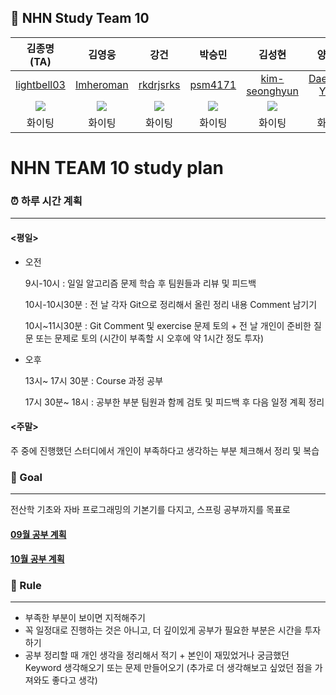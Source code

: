 ## 🦹‍ NHN Study Team 10
김종명 (TA)|김영웅|강건|박승민|김성현|양대열|
|:---:|:---:|:---:|:---:|:---:|:---:|
|[lightbell03](https://github.com/lightbell03)|[Imheroman](https://github.com/NHN-TEAM-10/NHN_TEAM_10/tree/young)|[rkdrjsrks](https://github.com/NHN-TEAM-10/NHN_TEAM_10/tree/gun)|[psm4171](https://github.com/NHN-TEAM-10/NHN_TEAM_10/tree/min)|[kim-seonghyun](https://github.com/NHN-TEAM-10/NHN_TEAM_10/tree/seong)|[DaeYoul-Yang](https://github.com/NHN-TEAM-10/NHN_TEAM_10/tree/dae)|
![](https://avatars.githubusercontent.com/u/35277854?v=4)|![](https://search.pstatic.net/common/?src=http%3A%2F%2Fblogfiles.naver.net%2FMjAyMzAzMzBfMTY2%2FMDAxNjgwMTU5MDQ0NTk2.jKR9jrYt-9nV0vf9cnX1AkkMnW1ZhcfWEHLj_e8noPgg.hOmT6Dk4hBmqvKqIE4oKPrVw3ilLDx6EyMrQb_F4B2Mg.JPEG.ska19121%2FIMG%25A3%25DF20230330%25A3%25DF153057%25A3%25DF460.jpg&type=sc960_832)|![](https://search.pstatic.net/common/?src=http%3A%2F%2Fblogfiles.naver.net%2FMjAyMDA1MjNfMTYx%2FMDAxNTkwMjE5MDcwODQ4.oHq4qH7hzfROP7onY4CCLU5fpo4SJtT2Tul40dLkVgIg.ziJyypZB5Wg9j9QMYKwJZidIWSLXSp8MvhWFhxlD_uMg.JPEG.sinsadogs%2FIMG_3480.jpg&type=a340)|![](https://m.the-pet.co.kr/web/product/big/202009/757644c68e4de128c80a4731d28450fa.jpg)|![](https://avatars.githubusercontent.com/u/60726663?v=4)|![](https://m.the-pet.co.kr/web/product/big/202102/1684b97a02396cfc91d5c73344df778f.jpg)|
|화이팅|화이팅|화이팅|화이팅|화이팅|화이팅|

# NHN TEAM 10 study plan

### ⏰ 하루 시간 계획
--- 
#### <평일>

- 오전

  9시-10시 : 일일 알고리즘 문제 학습 후 팀원들과 리뷰 및 피드백

  10시-10시30분 : 전 날 각자 Git으로 정리해서 올린 정리 내용 Comment 남기기

  10시~11시30분 : Git Comment 및 exercise 문제 토의 + 전 날 개인이 준비한 질문 또는 문제로 토의 (시간이 부족할 시 오후에 약 1시간 정도 투자)

- 오후

  13시~ 17시 30분 :  Course 과정 공부

  17시 30분~ 18시 : 공부한 부분 팀원과 함께 검토 및 피드백 후 다음 일정 계획 정리

#### <주말>

주 중에 진행했던 스터디에서 개인이 부족하다고 생각하는 부분 체크해서 정리 및 복습

### 🙏 Goal
---

전산학 기초와 자바 프로그래밍의 기본기를 다지고, 스프링 공부까지를 목표로

#### [09월 공부 계획](https://github.com/NHN-TEAM-10/Course_1/blob/main/studyPlan09.md)
#### [10월 공부 계획](https://github.com/NHN-TEAM-10/Course_1/blob/main/studyPlan09.md)


### 🤝 Rule
---
- 부족한 부분이 보이면 지적해주기
- 꼭 일정대로 진행하는 것은 아니고, 더 깊이있게 공부가 필요한 부분은 시간을 투자하기
- 공부 정리할 때 개인 생각을 정리해서 적기 + 본인이 재밌었거나 궁금했던 Keyword 생각해오기 또는 문제 만들어오기 (추가로 더 생각해보고 싶었던 점을 가져와도 좋다고 생각)




